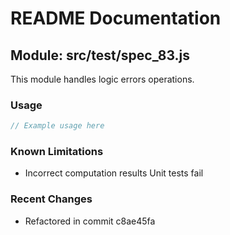 # README Documentation

## Module: src/test/spec_83.js

This module handles logic errors operations.

### Usage

```javascript
// Example usage here
```

### Known Limitations

- Incorrect computation results Unit tests fail

### Recent Changes

- Refactored in commit c8ae45fa
